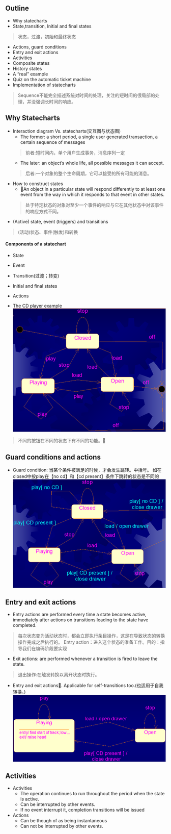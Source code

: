 ## Outline
* Why statecharts
* State,transition, Initial and final states
> 状态，过渡，初始和最终状态
* Actions, guard conditions
* Entry and exit actions
* Activities
* Composite states
* History states
* A “real” example
* Quiz on the automatic ticket machine
* Implementation of statecharts

> Sequence不能完全描述系统对时间的处理，关注的短时间的很局部的处理，并没强调长时间的响应。

## Why Statecharts
* Interaction diagram Vs. statecharts(交互图与状态图)
    * The former: a short period, a single user generated transaction, a certain sequence of messages
    > 前者:短时间内，单个用户生成事务，消息序列一定
    * The later: an object’s whole life, all possible messages it can accept.
    > 后者:一个对象的整个生命周期，它可以接受的所有可能的消息。
* How to construct states
    * An object in a particular state will respond differently to at least one event from the way in which it responds to that event in other states.
    > 处于特定状态的对象对至少一个事件的响应与它在其他状态中对该事件的响应方式不同。
* (Active) state, event (triggers) and transitions
> (活动)状态、事件(触发)和转换

#### Components of a statechart
* State
* Event
* Transition(过渡；转变)
* Initial and final states
* Actions 

* The CD player example
![](/images/2019年4月6日/2019-04-06_161923.png)
> 不同的按钮在不同的状态下有不同的功能。

## Guard conditions and actions
* Guard condition: 当某个条件被满足的时候，才会发生跳转。中括号。
如在closed中按play在【no cd】和【cd present】条件下跳转的状态是不同的
![](/images/2019年4月6日/2019-04-06_162140.png)

## Entry and exit actions
* Entry actions are performed every time a state becomes active, immediately after actions on transitions leading to the state have completed.
> 每次状态变为活动状态时，都会立即执行条目操作，这是在导致状态的转换操作完成之后执行的。
Entry action：进入这个状态的准备工作。目的：指导我们在编码阶段要实现


* Exit actions: are performed whenever a transition is fired to leave the state.
> 退出操作:在触发转换以离开状态时执行。

* Entry and exit actions. Applicable for self-transitions too.(也适用于自我转换。)
![](/images/2019年4月6日/2019-04-06_163202.png)

## Activities
* Activities
    * The operation continues to run throughout the period when the state is active.
    * Can be interrupted by other events.
    * If no event interrupt it, completion transitions will be issued
* Actions
    * Can be though of as being instantaneous
    * Can not be interrupted by other events. 
















